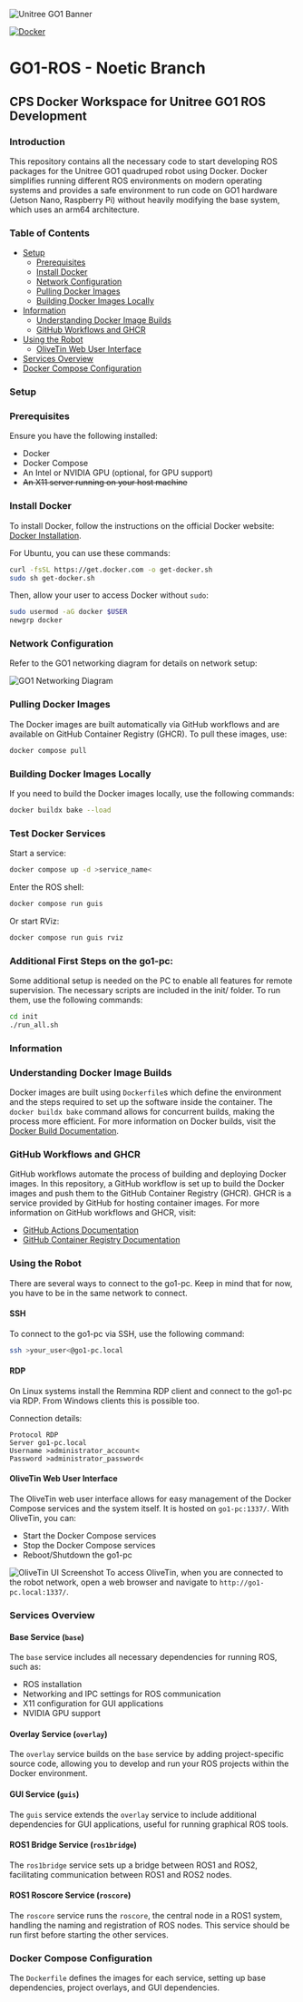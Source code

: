 ![Unitree GO1 Banner](docs/go1_banner.png)

[![Docker](https://github.com/bjoernellens1/go1-ros/actions/workflows/docker-buildx-bake-build.yml/badge.svg)](https://github.com/bjoernellens1/go1-ros/actions/workflows/docker-buildx-bake-build.yml)

# GO1-ROS - Noetic Branch

## CPS Docker Workspace for Unitree GO1 ROS Development

### Introduction

This repository contains all the necessary code to start developing ROS packages for the Unitree GO1 quadruped robot using Docker. Docker simplifies running different ROS environments on modern operating systems and provides a safe environment to run code on GO1 hardware (Jetson Nano, Raspberry Pi) without heavily modifying the base system, which uses an arm64 architecture.

### Table of Contents
- [Setup](#setup)
    - [Prerequisites](#prerequisites)
    - [Install Docker](#install-docker)
    - [Network Configuration](#network-configuration)
    - [Pulling Docker Images](#pulling-docker-images)
    - [Building Docker Images Locally](#building-docker-images-locally)
- [Information](#information)
    - [Understanding Docker Image Builds](#understanding-docker-image-builds)
    - [GitHub Workflows and GHCR](#github-workflows-and-ghcr)
- [Using the Robot](#using-the-robot)
  - [OliveTin Web User Interface](#olivetin-web-user-interface)
- [Services Overview](#services-overview)
- [Docker Compose Configuration](#docker-compose-configuration)

### Setup
### Prerequisites

Ensure you have the following installed:
- Docker
- Docker Compose
- An Intel or NVIDIA GPU (optional, for GPU support)
- ~~An X11 server running on your host machine~~

### Install Docker

To install Docker, follow the instructions on the official Docker website: [Docker Installation](https://docs.docker.com/get-docker/).

For Ubuntu, you can use these commands:
```sh
curl -fsSL https://get.docker.com -o get-docker.sh
sudo sh get-docker.sh
```

Then, allow your user to access Docker without `sudo`:
```sh
sudo usermod -aG docker $USER
newgrp docker
```

### Network Configuration

Refer to the GO1 networking diagram for details on network setup:

![GO1 Networking Diagram](docs/go1_network.drawio.svg)

### Pulling Docker Images

The Docker images are built automatically via GitHub workflows and are available on GitHub Container Registry (GHCR). To pull these images, use:

```sh
docker compose pull
```
### Building Docker Images Locally

If you need to build the Docker images locally, use the following commands:

```sh
docker buildx bake --load
```
### Test Docker Services

Start a service:
```sh
docker compose up -d >service_name<

```

Enter the ROS shell:
```sh
docker compose run guis
```

Or start RViz:
```sh
docker compose run guis rviz
```

### Additional First Steps on the go1-pc:
Some additional setup is needed on the PC to enable all features for remote supervision. The necessary scripts are included in the init/ folder. To run them, use the following commands:

```sh
cd init
./run_all.sh
```

### Information
### Understanding Docker Image Builds

Docker images are built using `Dockerfile`s which define the environment and the steps required to set up the software inside the container. The `docker buildx bake` command allows for concurrent builds, making the process more efficient. For more information on Docker builds, visit the [Docker Build Documentation](https://docs.docker.com/engine/reference/commandline/build/).

### GitHub Workflows and GHCR

GitHub workflows automate the process of building and deploying Docker images. In this repository, a GitHub workflow is set up to build the Docker images and push them to the GitHub Container Registry (GHCR). GHCR is a service provided by GitHub for hosting container images. For more information on GitHub workflows and GHCR, visit:
- [GitHub Actions Documentation](https://docs.github.com/en/actions)
- [GitHub Container Registry Documentation](https://docs.github.com/en/packages/working-with-a-github-packages-registry/working-with-the-container-registry)

### Using the Robot
There are several ways to connect to the go1-pc. Keep in mind that for now, you have to be in the same network to connect.

#### SSH

To connect to the go1-pc via SSH, use the following command:

```sh
ssh >your_user<@go1-pc.local
```

#### RDP

On Linux systems install the Remmina RDP client and connect to the go1-pc via RDP. From Windows clients this is possible too.

Connection details:

    Protocol RDP
    Server go1-pc.local
    Username >administrator_account<
    Password >administrator_password<


#### OliveTin Web User Interface

The OliveTin web user interface allows for easy management of the Docker Compose services and the system itself. It is hosted on `go1-pc:1337/`. With OliveTin, you can:
- Start the Docker Compose services
- Stop the Docker Compose services
- Reboot/Shutdown the go1-pc

![OliveTin UI Screenshot](docs/olivetin.png)
To access OliveTin, when you are connected to the robot network, open a web browser and navigate to `http://go1-pc.local:1337/`.

### Services Overview

#### Base Service (`base`)

The `base` service includes all necessary dependencies for running ROS, such as:
- ROS installation
- Networking and IPC settings for ROS communication
- X11 configuration for GUI applications
- NVIDIA GPU support

#### Overlay Service (`overlay`)

The `overlay` service builds on the `base` service by adding project-specific source code, allowing you to develop and run your ROS projects within the Docker environment.

#### GUI Service (`guis`)

The `guis` service extends the `overlay` service to include additional dependencies for GUI applications, useful for running graphical ROS tools.

#### ROS1 Bridge Service (`ros1bridge`)

The `ros1bridge` service sets up a bridge between ROS1 and ROS2, facilitating communication between ROS1 and ROS2 nodes.

#### ROS1 Roscore Service (`roscore`)

The `roscore` service runs the `roscore`, the central node in a ROS1 system, handling the naming and registration of ROS nodes. This service should be run first before starting the other services.

### Docker Compose Configuration

The `Dockerfile` defines the images for each service, setting up base dependencies, project overlays, and GUI dependencies.